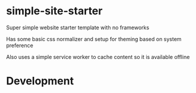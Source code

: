 # simple-site-starter

Super simple website starter template with no frameworks

Has some basic css normalizer and setup for theming based on system preference

Also uses a simple service worker to cache content so it is available offline

# Development
